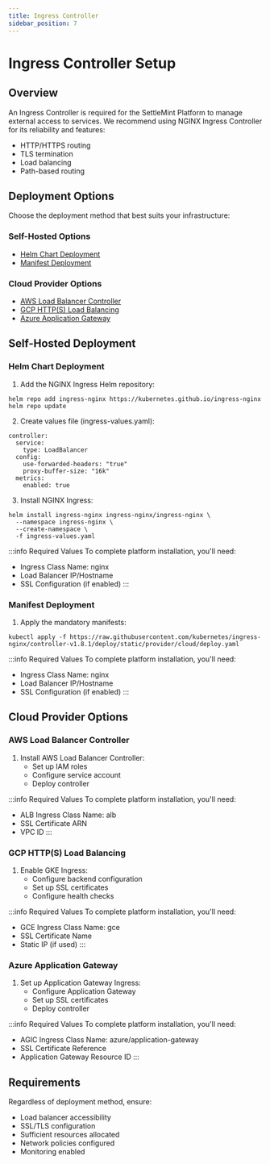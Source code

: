 ```yaml
---
title: Ingress Controller
sidebar_position: 7
---
```


# Ingress Controller Setup

## Overview

An Ingress Controller is required for the SettleMint Platform to manage external access to services. We recommend using NGINX Ingress Controller for its reliability and features:
- HTTP/HTTPS routing
- TLS termination
- Load balancing
- Path-based routing

## Deployment Options

Choose the deployment method that best suits your infrastructure:

### Self-Hosted Options
- [Helm Chart Deployment](#helm-chart)
- [Manifest Deployment](#manifest)

### Cloud Provider Options
- [AWS Load Balancer Controller](#aws)
- [GCP HTTP(S) Load Balancing](#gcp)
- [Azure Application Gateway](#azure)

## Self-Hosted Deployment

### <a name="helm-chart"></a>Helm Chart Deployment

1. Add the NGINX Ingress Helm repository:

```
helm repo add ingress-nginx https://kubernetes.github.io/ingress-nginx
helm repo update
```

2. Create values file (ingress-values.yaml):

```
controller:
  service:
    type: LoadBalancer
  config:
    use-forwarded-headers: "true"
    proxy-buffer-size: "16k"
  metrics:
    enabled: true
```

3. Install NGINX Ingress:

```
helm install ingress-nginx ingress-nginx/ingress-nginx \
  --namespace ingress-nginx \
  --create-namespace \
  -f ingress-values.yaml
```

:::info Required Values
To complete platform installation, you'll need:
- Ingress Class Name: nginx
- Load Balancer IP/Hostname
- SSL Configuration (if enabled)
:::

### <a name="manifest"></a>Manifest Deployment

1. Apply the mandatory manifests:

```
kubectl apply -f https://raw.githubusercontent.com/kubernetes/ingress-nginx/controller-v1.8.1/deploy/static/provider/cloud/deploy.yaml
```

:::info Required Values
To complete platform installation, you'll need:
- Ingress Class Name: nginx
- Load Balancer IP/Hostname
- SSL Configuration (if enabled)
:::

## Cloud Provider Options

### <a name="aws"></a>AWS Load Balancer Controller

1. Install AWS Load Balancer Controller:
   - Set up IAM roles
   - Configure service account
   - Deploy controller

:::info Required Values
To complete platform installation, you'll need:
- ALB Ingress Class Name: alb
- SSL Certificate ARN
- VPC ID
:::

### <a name="gcp"></a>GCP HTTP(S) Load Balancing

1. Enable GKE Ingress:
   - Configure backend configuration
   - Set up SSL certificates
   - Configure health checks

:::info Required Values
To complete platform installation, you'll need:
- GCE Ingress Class Name: gce
- SSL Certificate Name
- Static IP (if used)
:::

### <a name="azure"></a>Azure Application Gateway

1. Set up Application Gateway Ingress:
   - Configure Application Gateway
   - Set up SSL certificates
   - Deploy controller

:::info Required Values
To complete platform installation, you'll need:
- AGIC Ingress Class Name: azure/application-gateway
- SSL Certificate Reference
- Application Gateway Resource ID
:::

## Requirements

Regardless of deployment method, ensure:
- Load balancer accessibility
- SSL/TLS configuration
- Sufficient resources allocated
- Network policies configured
- Monitoring enabled 